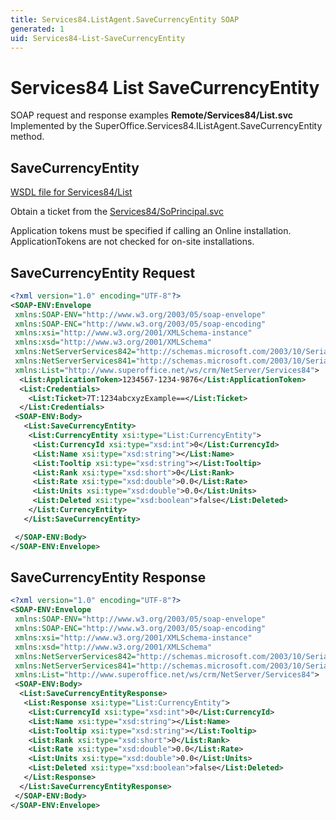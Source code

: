 ```yaml
---
title: Services84.ListAgent.SaveCurrencyEntity SOAP
generated: 1
uid: Services84-List-SaveCurrencyEntity
---
```


# Services84 List SaveCurrencyEntity

SOAP request and response examples **Remote/Services84/List.svc**
Implemented by the <see cref="M:SuperOffice.Services84.IListAgent.SaveCurrencyEntity">SuperOffice.Services84.IListAgent.SaveCurrencyEntity</see> method.

## SaveCurrencyEntity

[WSDL file for Services84/List](../Services84-List.md)

Obtain a ticket from the [Services84/SoPrincipal.svc](../SoPrincipal/index.md)

Application tokens must be specified if calling an Online installation. ApplicationTokens are not checked for on-site installations.

## SaveCurrencyEntity Request

```xml
<?xml version="1.0" encoding="UTF-8"?>
<SOAP-ENV:Envelope
 xmlns:SOAP-ENV="http://www.w3.org/2003/05/soap-envelope"
 xmlns:SOAP-ENC="http://www.w3.org/2003/05/soap-encoding"
 xmlns:xsi="http://www.w3.org/2001/XMLSchema-instance"
 xmlns:xsd="http://www.w3.org/2001/XMLSchema"
 xmlns:NetServerServices842="http://schemas.microsoft.com/2003/10/Serialization/Arrays"
 xmlns:NetServerServices841="http://schemas.microsoft.com/2003/10/Serialization/"
 xmlns:List="http://www.superoffice.net/ws/crm/NetServer/Services84">
  <List:ApplicationToken>1234567-1234-9876</List:ApplicationToken>
  <List:Credentials>
    <List:Ticket>7T:1234abcxyzExample==</List:Ticket>
  </List:Credentials>
 <SOAP-ENV:Body>
   <List:SaveCurrencyEntity>
    <List:CurrencyEntity xsi:type="List:CurrencyEntity">
     <List:CurrencyId xsi:type="xsd:int">0</List:CurrencyId>
     <List:Name xsi:type="xsd:string"></List:Name>
     <List:Tooltip xsi:type="xsd:string"></List:Tooltip>
     <List:Rank xsi:type="xsd:short">0</List:Rank>
     <List:Rate xsi:type="xsd:double">0.0</List:Rate>
     <List:Units xsi:type="xsd:double">0.0</List:Units>
     <List:Deleted xsi:type="xsd:boolean">false</List:Deleted>
    </List:CurrencyEntity>
   </List:SaveCurrencyEntity>

 </SOAP-ENV:Body>
</SOAP-ENV:Envelope>

```

## SaveCurrencyEntity Response

```xml
<?xml version="1.0" encoding="UTF-8"?>
<SOAP-ENV:Envelope
 xmlns:SOAP-ENV="http://www.w3.org/2003/05/soap-envelope"
 xmlns:SOAP-ENC="http://www.w3.org/2003/05/soap-encoding"
 xmlns:xsi="http://www.w3.org/2001/XMLSchema-instance"
 xmlns:xsd="http://www.w3.org/2001/XMLSchema"
 xmlns:NetServerServices842="http://schemas.microsoft.com/2003/10/Serialization/Arrays"
 xmlns:NetServerServices841="http://schemas.microsoft.com/2003/10/Serialization/"
 xmlns:List="http://www.superoffice.net/ws/crm/NetServer/Services84">
 <SOAP-ENV:Body>
  <List:SaveCurrencyEntityResponse>
   <List:Response xsi:type="List:CurrencyEntity">
    <List:CurrencyId xsi:type="xsd:int">0</List:CurrencyId>
    <List:Name xsi:type="xsd:string"></List:Name>
    <List:Tooltip xsi:type="xsd:string"></List:Tooltip>
    <List:Rank xsi:type="xsd:short">0</List:Rank>
    <List:Rate xsi:type="xsd:double">0.0</List:Rate>
    <List:Units xsi:type="xsd:double">0.0</List:Units>
    <List:Deleted xsi:type="xsd:boolean">false</List:Deleted>
   </List:Response>
  </List:SaveCurrencyEntityResponse>
 </SOAP-ENV:Body>
</SOAP-ENV:Envelope>

```
